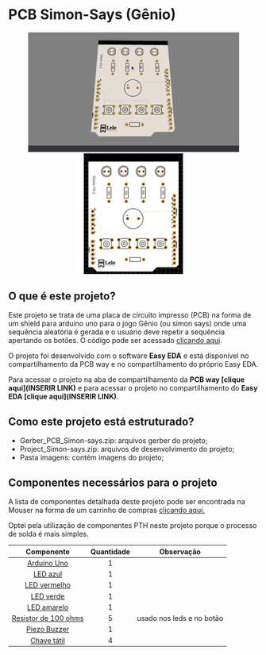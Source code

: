 # PCB Simon-Says (Gênio)
<p align="center"><img src = "imagens/simonSaysGif.gif" width = "425"  alt = "Gif da placa em visualização 3d">
<img src = "imagens/simonSaysTop.png" width = "200"  alt = "Visualização 2d do top da placa"></p>

## O que é este projeto?
Este projeto se trata de uma placa de circuito impresso (PCB) na forma de um shield para arduino uno para o jogo Gênio (ou simon says) onde uma sequência aleatória é gerada e o usuário deve repetir a sequência apertando os botões. O código pode ser acessado [clicando aqui](https://github.com/LelePG/Arduino/tree/master/Simon_says).

O projeto foi desenvolvido com o software **Easy EDA** e está disponível no compartilhamento da PCB way e no compartilhamento do próprio Easy EDA. 

Para acessar o projeto na aba de compartilhamento da **PCB way [clique aqui](INSERIR LINK)** e para acessar o projeto no compartilhamento do **Easy EDA [clique aqui](INSERIR LINK)**.

## Como este projeto está estruturado?
* Gerber_PCB_Simon-says.zip: arquivos gerber do projeto;
* Project_Simon-says.zip: arquivos de desenvolvimento do projeto;
* Pasta imagens: contém imagens do projeto;

## Componentes necessários para o projeto
A lista de componentes detalhada deste projeto pode ser encontrada na Mouser na forma de um carrinho de compras [clicando aqui.](https://www.mouser.com/ProjectManager/ProjectDetail.aspx?AccessID=DD460456D2)

Optei pela utilização de componentes PTH neste projeto porque o processo de solda é mais simples.

|Componente|Quantidade|Observação|
|:----------:|:----------:|:----------:|
| [Arduino Uno](https://br.mouser.com/ProductDetail/782-A000073)  | 1  | |
| [LED azul](https://www.mouser.com/ProductDetail/941-C503BBASCX0B0461)  |  1 |   |
| [LED vermelho](https://www.mouser.com/ProductDetail/941-C503BRCNCW0X0AA1)| 1 |   |   |
| [LED verde](https://www.mouser.com/ProductDetail/941-C503BGANCB0F0791)  |  1 |   |
| [LED amarelo](https://www.mouser.com/ProductDetail/941-C503BAANCY0B0251)  | 1  |   |
| [Resistor de 100 ohms](https://www.mouser.com/ProductDetail/594-5043ED100R0F)  | 5 | usado nos leds e no botão |
| [Piezo Buzzer](https://www.mouser.com/ProductDetail/497-IE122303-1)  | 1  |   |
| [Chave tátil](https://www.mouser.com/ProductDetail/506-1-1825910-4) | 4  |   |

